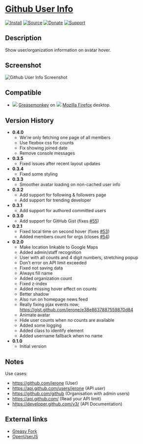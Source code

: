 # [Github User Info](https://github.com/jerone/UserScripts/tree/master/Github_User_Info)

[![Install](https://raw.github.com/jerone/UserScripts/master/_resources/Install-button.png)](https://github.com/jerone/UserScripts/raw/master/Github_User_Info/Github_User_Info.user.js)
[![Source](https://raw.github.com/jerone/UserScripts/master/_resources/Source-button.png)](https://github.com/jerone/UserScripts/blob/master/Github_User_Info/Github_User_Info.user.js)
[![Donate](https://raw.github.com/jerone/UserScripts/master/_resources/Donate-button.png)](https://www.paypal.com/cgi-bin/webscr?cmd=_s-xclick&hosted_button_id=VCYMHWQ7ZMBKW)
[![Support](https://raw.github.com/jerone/UserScripts/master/_resources/Support-button.png)](https://github.com/jerone/UserScripts/issues)


## Description

Show user/organization information on avatar hover.


## Screenshot

![Github User Info Screenshot](https://github.com/jerone/UserScripts/raw/master/Github_User_Info/screenshot.jpg)


## Compatible

*   ![](https://raw.github.com/jerone/UserScripts/master/_resources/Greasemonkey.png) [Greasemonkey](https://addons.mozilla.org/firefox/addon/greasemonkey/) on ![](https://raw.github.com/jerone/UserScripts/master/_resources/Firefox.png) [Mozilla Firefox](http://www.mozilla.org/en-US/firefox/fx/#desktop) desktop.


## Version History

*   **0.4.0**
    *   We're only fetching one page of all members
    *   Use flexbox css for counts
    *   Fix showing joined date
    *   Remove console messages
*   **0.3.5**
    *   Fixed issues after recent layout updates
*   **0.3.4**
    *   Fixed some styling
*   **0.3.3**
    *   Smoother avatar loading on non-cached user info
*   **0.3.2**
    *   Add support for following & followers page
    *   Add support for trending developer
*   **0.3.1**
    *   Add support for authored committed users
*   **0.3.0**
    *   Add support for GitHub Gist (fixes [#55](https://github.com/jerone/UserScripts/issues/55))
*   **0.2.1**
    *   Fixed local time on second hover (fixes [#53](https://github.com/jerone/UserScripts/issues/53))
    *   Added members count for orgs (closes [#54](https://github.com/jerone/UserScripts/issues/54))
*   **0.2.0**
    *   Make location linkable to Google Maps
    *   Added admin/staff recognition
    *   User with all counts and 4 digit numbers, stretching popup
    *   Don't error on API limit exceeded
    *   Fixed not saving data
    *   Always fill name
    *   Added organization count
    *   Fixed z-index
    *   Added missing hover effect on counts
    *   Better shadow
    *   Also run on homepage news feed
    *   Really fixing pjax events now; <https://gist.github.com/jerone/e38e8637887559870d84>
    *   Animate avatar
    *   Hide user counts when no counts are available
    *   Added some logging
    *   Added class to identify element
    *   Added username fallback when no name
*   **0.1.0**
    *   Initial version


## Notes

Use cases:

*   <https://github.com/jerone> (User)
*   <https://api.github.com/users/jerone> (API user)
*   <https://github.com/github> (Organisation with admin users)
*   <https://api.github.com/> (Read your API limit)
*   <https://developer.github.com/v3/> (API Documentation)


## External links

*   [Greasy Fork](https://greasyfork.org/en/scripts/8989-github-user-info)
*   [OpenUserJS](https://openuserjs.org/scripts/jerone/Github_User_Info)
